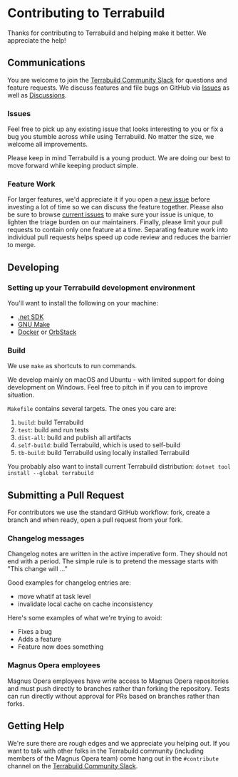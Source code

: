 # Contributing to Terrabuild

Thanks for contributing to Terrabuild and helping make it better. We appreciate the help!

## Communications

You are welcome to join the [Terrabuild Community Slack](https://terrabuild.io/community/) for questions and feature requests.
We discuss features and file bugs on GitHub via [Issues](https://github.com/MagnusOpera/Terrabuild/issues) as well as [Discussions](https://github.com/MagnusOpera/Terrabuild/discussions).

### Issues

Feel free to pick up any existing issue that looks interesting to you or fix a bug you stumble across while using Terrabuild. No matter the size, we welcome all improvements.

Please keep in mind Terrabuild is a young product. We are doing our best to move forward while keeping product simple.

### Feature Work

For larger features, we'd appreciate it if you open a [new issue](https://github.com/MagnusOpera/Terrabuild/issues/new) before investing a lot of time so we can discuss the feature together.
Please also be sure to browse [current issues](https://github.com/MagnusOpera/Terrabuild/issues) to make sure your issue is unique, to lighten the triage burden on our maintainers.
Finally, please limit your pull requests to contain only one feature at a time. Separating feature work into individual pull requests helps speed up code review and reduces the barrier to merge.

## Developing

### Setting up your Terrabuild development environment

You'll want to install the following on your machine:

- [.net SDK](https://dotnet.microsoft.com/download)
- [GNU Make](https://www.gnu.org/software/make/)
- [Docker](https://www.docker.com/products/docker-desktop/) or [OrbStack](https://orbstack.dev/)

### Build

We use `make` as shortcuts to run commands.

We develop mainly on macOS and Ubuntu - with limited support for doing development on Windows. Feel free to pitch in if you can to improve situation.

`Makefile` contains several targets. The ones you care are:
1. `build`: build Terrabuild
1. `test`: build and run tests
1. `dist-all`: build and publish all artifacts
1. `self-build`: build Terrabuild, which is used to self-build
1. `tb-build`: build Terrabuild using locally installed Terrabuild

You probably also want to install current Terrabuild distribution: `dotnet tool install --global terrabuild`

## Submitting a Pull Request

For contributors we use the standard GitHub workflow: fork, create a branch and when ready, open a pull request from your fork.

### Changelog messages

Changelog notes are written in the active imperative form. They should not end with a period. The simple rule is to pretend the message starts with "This change will ..."

Good examples for changelog entries are:
- move whatif at task level
- invalidate local cache on cache inconsistency

Here's some examples of what we're trying to avoid:
- Fixes a bug
- Adds a feature
- Feature now does something

### Magnus Opera employees

Magnus Opera employees have write access to Magnus Opera repositories and must push directly to branches rather than forking the repository. Tests can run directly without approval for PRs based on branches rather than forks.

## Getting Help

We're sure there are rough edges and we appreciate you helping out. If you want to talk with other folks in the Terrabuild community (including members of the Magnus Opera team) come hang out in the `#contribute` channel on the [Terrabuild Community Slack](https://slack.terrabuild.io/).
